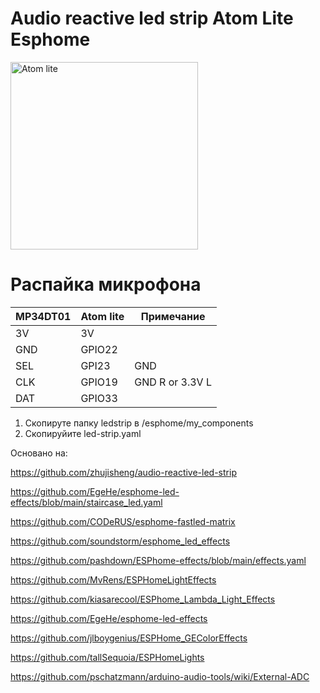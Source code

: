 # Audio reactive led strip Atom Lite Esphome

<img src="https://github.com/ananyevgv/led-strip/blob/main/atom.jpg" height="300" alt="Atom lite">


# Распайка микрофона
|MP34DT01         |Atom lite        |Примечание       | 
|-----------------|-----------------|-----------------|
|3V |3V ||
|GND |GPIO22 ||
|SEL |GPI23 |GND
|CLK |GPIO19 |GND R or 3.3V L|
|DAT |GPIO33 ||

1. Скопируте папку ledstrip в /esphome/my_components
2. Cкопируйите led-strip.yaml

Основано на:

https://github.com/zhujisheng/audio-reactive-led-strip

https://github.com/EgeHe/esphome-led-effects/blob/main/staircase_led.yaml

https://github.com/CODeRUS/esphome-fastled-matrix

https://github.com/soundstorm/esphome_led_effects

https://github.com/pashdown/ESPhome-effects/blob/main/effects.yaml

https://github.com/MvRens/ESPHomeLightEffects

https://github.com/kiasarecool/ESPhome_Lambda_Light_Effects

https://github.com/EgeHe/esphome-led-effects

https://github.com/jlboygenius/ESPHome_GEColorEffects

https://github.com/tallSequoia/ESPHomeLights

https://github.com/pschatzmann/arduino-audio-tools/wiki/External-ADC
